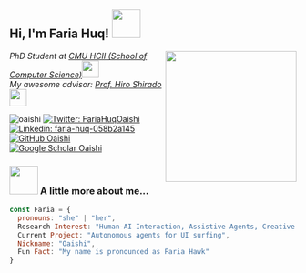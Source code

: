 <h2> Hi, I'm Faria Huq! <img src="https://media.giphy.com/media/mGcNjsfWAjY5AEZNw6/giphy.gif" width="50"></h2>
<img align='right' src="https://media.giphy.com/media/ieyl9zmCjO4b4t6qoY/giphy.gif" width="230">
<p><em>PhD Student at <a href="https://www.hcii.cmu.edu/">CMU HCII (School of Computer Science)</a><img src="https://media.giphy.com/media/fYSnHlufseco8Fh93Z/giphy.gif" width="30">
  </br>
  My awesome advisor: <a href="https://www.shirado.net/">Prof. Hiro Shirado</a> <img src="https://media.giphy.com/media/WUlplcMpOCEmTGBtBW/giphy.gif" width="30"> 
</em></p>

<img src="https://komarev.com/ghpvc/?username=oaishi" alt="oaishi" /> [![Twitter: FariaHuqOaishi](https://img.shields.io/twitter/follow/FariaHuqOaishi?style=social)](https://twitter.com/FariaHuqOaishi)
[![Linkedin: faria-huq-058b2a145](https://img.shields.io/badge/-Faria-grey?style=flat&logo=Linkedin&logoColor=white&link=https://www.linkedin.com/in/faria-huq-058b2a145/)](https://www.linkedin.com/in/faria-huq-058b2a145/)
[![GitHub Oaishi](https://img.shields.io/github/followers/oaishi?label=follow&style=social)](https://github.com/Oaishi)
[![Google Scholar Oaishi](https://img.shields.io/badge/-GoogleScholar-grey?style=flat&logo=googlescholar&logoColor=white&link=https://scholar.google.com/citations?user=u-HabqEAAAAJ&hl=en)](https://scholar.google.com/citations?user=u-HabqEAAAAJ&hl=en/)

### <img src="https://media.giphy.com/media/VgCDAzcKvsR6OM0uWg/giphy.gif" width="50"> A little more about me...  

```javascript
const Faria = {
  pronouns: "she" | "her",
  Research Interest: "Human-AI Interaction, Assistive Agents, Creative Toolkit",
  Current Project: "Autonomous agents for UI surfing",
  Nickname: "Oaishi",
  Fun Fact: "My name is pronounced as Faria Hawk"
}
```
